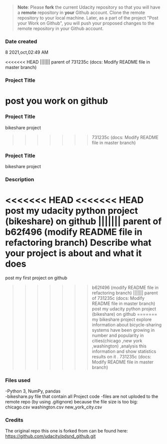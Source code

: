 >**Note**: Please **fork** the current Udacity repository so that you will have a **remote** repository in **your** Github account. Clone the remote repository to your local machine. Later, as a part of the project "Post your Work on Github", you will push your proposed changes to the remote repository in your Github account.

### Date created
8 2021,oct,02:49 AM

<<<<<<< HEAD
||||||| parent of 731235c (docs: Modify README file in master branch)
### Project Title
post you work on github
=======
### Project Title
bikeshare project
>>>>>>> 731235c (docs: Modify README file in master branch)

### Project Title
bikeshare project 
### Description
<<<<<<< HEAD
<<<<<<< HEAD
post my udacity python project (bikeshare) on github
||||||| parent of b62f496 (modify README file in refactoring branch)
Describe what your project is about and what it does
=======
post my first project on github
>>>>>>> b62f496 (modify README file in refactoring branch)
||||||| parent of 731235c (docs: Modify README file in master branch)
post my udacity python project (bikeshare) on github
=======
my bikeshare project explore information about bicycle-sharing systems have been growing in number and popularity in cities(chicago ,new york ,washington) ,analysis this information and show statistics results on it .
>>>>>>> 731235c (docs: Modify README file in master branch)

### Files used
-Python 3, NumPy, pandas  
-bikeshare.py file that contain all Project code
-files are not uploded to the remote repo (by using .gitignore) because the file size is too big: chicago.csv washington.csv new_york_city.csv

### Credits
The original repo this one is forked from can be found here: https://github.com/udacity/pdsnd_github.git

